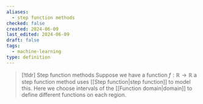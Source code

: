 ```yaml
---
aliases:
  - step function methods
checked: false
created: 2024-06-09
last_edited: 2024-06-09
draft: false
tags:
  - machine-learning
type: definition
---
```

>[!tldr] Step function methods
>Suppose we have a function $f: \mathbb{R} \rightarrow \mathbb{R}$ a step function method uses [[Step function|step function]] to model this. Here we choose intervals of the [[Function domain|domain]] to define different functions on each region.

